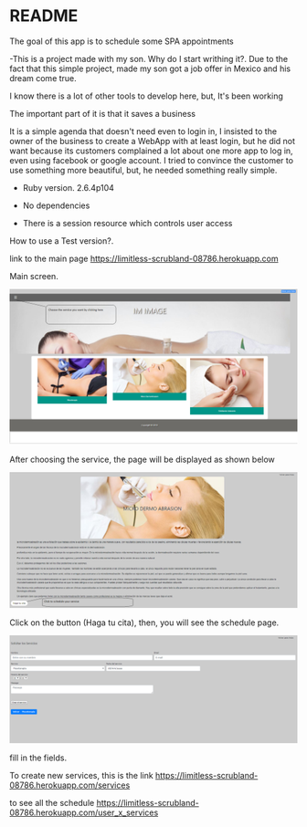 # README

The goal of this app is to schedule some SPA appointments


  -This is a project made with my son. Why do I start writhing it?. Due to the fact that this simple project, made my son got a job offer    in Mexico and his dream come true.

   I know there is a lot of other tools to develop here, but, It's been working

   The important part of it is that it saves a business

   It is a simple agenda that doesn't need even to login in, I insisted to the owner of the business to create a WebApp with at least        login, but he did not want because its customers complained a lot about one more app to log in, even using facebook or google account.
   I tried to convince the customer to use something more beautiful, but, he needed something really simple.


* Ruby version. 2.6.4p104

* No dependencies

* There is a session resource which controls user access

How to use a Test version?. 

link to the main page 
https://limitless-scrubland-08786.herokuapp.com

Main screen.

<img src="Main.PNG" alt="First page"/>

After choosing the service, the page will be displayed as shown below

<img src="ServiceExplanation.PNG" alt="Service Explanation"/>

Click on the button (Haga tu cita), then, you will see the schedule page.

<img src="ScheduleService.PNG" alt="Schedule appointment page"/>

fill in the fields.


To create new services, this is the link
https://limitless-scrubland-08786.herokuapp.com/services

to see all the schedule
https://limitless-scrubland-08786.herokuapp.com/user_x_services







